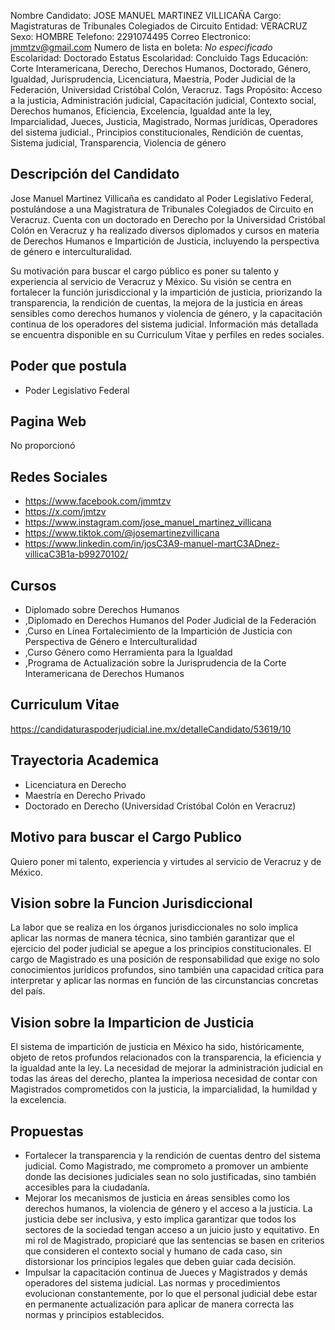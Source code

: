 Nombre Candidato: JOSE MANUEL MARTINEZ VILLICAÑA
Cargo: Magistraturas de Tribunales Colegiados de Circuito
Entidad: VERACRUZ
Sexo: HOMBRE
Telefono: 2291074495
Correo Electronico: jmmtzv@gmail.com
Numero de lista en boleta: *No especificado*
Escolaridad: Doctorado
Estatus Escolaridad: Concluido
Tags Educación: Corte Interamericana, Derecho, Derechos Humanos, Doctorado, Género, Igualdad, Jurisprudencia, Licenciatura, Maestría, Poder Judicial de la Federación, Universidad Cristóbal Colón, Veracruz.
Tags Propósito: Acceso a la justicia, Administración judicial, Capacitación judicial, Contexto social, Derechos humanos, Eficiencia, Excelencia, Igualdad ante la ley, Imparcialidad, Jueces, Justicia, Magistrado, Normas jurídicas, Operadores del sistema judicial., Principios constitucionales, Rendición de cuentas, Sistema judicial, Transparencia, Violencia de género


## Descripción del Candidato 

Jose Manuel Martinez Villicaña es candidato al Poder Legislativo Federal, postulándose a una Magistratura de Tribunales Colegiados de Circuito en Veracruz. Cuenta con un doctorado en Derecho por la Universidad Cristóbal Colón en Veracruz y ha realizado diversos diplomados y cursos en materia de Derechos Humanos e Impartición de Justicia, incluyendo la perspectiva de género e interculturalidad.

Su motivación para buscar el cargo público es poner su talento y experiencia al servicio de Veracruz y México. Su visión se centra en fortalecer la función jurisdiccional y la impartición de justicia, priorizando la transparencia, la rendición de cuentas, la mejora de la justicia en áreas sensibles como derechos humanos y violencia de género, y la capacitación continua de los operadores del sistema judicial. Información más detallada se encuentra disponible en su Curriculum Vitae y perfiles en redes sociales.


## Poder que postula

- Poder Legislativo Federal


## Pagina Web

No proporcionó


## Redes Sociales

- https://www.facebook.com/jmmtzv
- https://x.com/jmtzv
- https://www.instagram.com/jose_manuel_martinez_villicana
- https://www.tiktok.com/@josemartinezvillicana
- https://www.linkedin.com/in/josC3A9-manuel-martC3ADnez-villicaC3B1a-b99270102/


## Cursos

- Diplomado sobre Derechos Humanos
- ,Diplomado en Derechos Humanos del Poder Judicial de la Federación
- ,Curso en Línea Fortalecimiento de la Impartición de Justicia con Perspectiva de Género e Interculturalidad
- ,Curso Género como Herramienta para la Igualdad
- ,Programa de Actualización sobre la Jurisprudencia de la Corte Interamericana de Derechos Humanos


## Curriculum Vitae

https://candidaturaspoderjudicial.ine.mx/detalleCandidato/53619/10


## Trayectoria Academica

- Licenciatura en Derecho
- Maestría en Derecho Privado
- Doctorado en Derecho (Universidad Cristóbal Colón en Veracruz)


## Motivo para buscar el Cargo Publico

Quiero poner mi talento, experiencia y virtudes al servicio de Veracruz y de México.


## Vision sobre la Funcion Jurisdiccional

La labor que se realiza en los órganos jurisdiccionales no solo implica aplicar las normas de manera técnica, sino también garantizar que el ejercicio del poder judicial se apegue a los principios constitucionales. El cargo de Magistrado es una posición de responsabilidad que exige no solo conocimientos jurídicos profundos, sino también una capacidad crítica para interpretar y aplicar las normas en función de las circunstancias concretas del país.


## Vision sobre la Imparticion de Justicia

El sistema de impartición de justicia en México ha sido, históricamente, objeto de retos profundos relacionados con la transparencia, la eficiencia y la igualdad ante la ley. La necesidad de mejorar la administración judicial en todas las áreas del derecho, plantea la imperiosa necesidad de contar con Magistrados comprometidos con la justicia, la imparcialidad, la humildad y la excelencia.


## Propuestas

- Fortalecer la transparencia y la rendición de cuentas dentro del sistema judicial. Como Magistrado, me comprometo a promover un ambiente donde las decisiones judiciales sean no solo justificadas, sino también accesibles para la ciudadanía.
- Mejorar los mecanismos de justicia en áreas sensibles como los derechos humanos, la violencia de género y el acceso a la justicia. La justicia debe ser inclusiva, y esto implica garantizar que todos los sectores de la sociedad tengan acceso a un juicio justo y equitativo. En mi rol de Magistrado, propiciaré que las sentencias se basen en criterios que consideren el contexto social y humano de cada caso, sin distorsionar los principios legales que deben guiar cada decisión.
- Impulsar la capacitación continua de Jueces y Magistrados y demás operadores del sistema judicial. Las normas y procedimientos evolucionan constantemente, por lo que el personal judicial debe estar en permanente actualización para aplicar de manera correcta las normas y principios establecidos.

